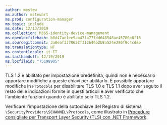 ```yaml
---
author: mestew
ms.author: mstewart
ms.prod: configuration-manager
ms.topic: include
ms.date: 12/13/2019
ms.collection: M365-identity-device-management
ms.openlocfilehash: b8d47aefee9ab47fa777dd648548ae45780e8f16
ms.sourcegitcommit: 3a0eaf3378632f312b46b2b8a524e286f9c4cd8e
ms.translationtype: HT
ms.contentlocale: it-IT
ms.lasthandoff: 12/19/2019
ms.locfileid: "75198905"
---
```

<!--## Enable Transport layer security (TLS) 1.2 protocol as a security provider Note: the heading in in the 2 articles (enable-tls-1-2-client & enable-tls-1-2-server) to better facilitate linking. -->

TLS 1.2 è abilitato per impostazione predefinita, quindi non è necessario apportare modifiche a queste chiavi per abilitarlo. È possibile apportare modifiche in `Protocols` per disabilitare TLS 1.0 e TLS 1.1 dopo aver seguito il resto delle indicazioni fornite in questi articoli e aver verificato che l'ambiente funzioni quando è abilitato solo TLS 1.2.

Verificare l'impostazione della sottochiave del Registro di sistema `\SecurityProviders\SCHANNEL\Protocols`, come illustrato in [Procedure consigliate per Transport Layer Security (TLS) con .NET Framework](https://docs.microsoft.com/dotnet/framework/network-programming/tls#configuring-security-via-the-windows-registry).

